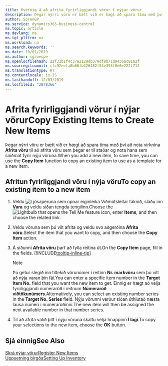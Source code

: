 ```yaml
---
title: Hvernig á að afrita fyrirliggjandi vörur í nýjar vörur
description: Þegar nýrri vöru er bætt við er hægt að spara tíma með því að nota virknina „Afrita vöru“ til að afrita vöru sem þegar er til staðar og nota hana sem sniðmát fyrir nýju vöruna.
author: SorenGP
ms.service: dynamics365-business-central
ms.topic: article
ms.devlang: na
ms.tgt_pltfrm: na
ms.workload: na
ms.search.keywords: ''
ms.date: 10/01/2019
ms.author: sgroespe
ms.openlocfilehash: 22f31b1f4c37e2129db379df9b71d9436ac81a2f
ms.sourcegitcommit: cfc92eefa8b06fb426482f54e393f0e6e222f712
ms.translationtype: HT
ms.contentlocale: is-IS
ms.lasthandoff: 12/03/2019
ms.locfileid: "2878366"
---
```

# <a name="copy-existing-items-to-create-new-items"></a><span data-ttu-id="4c8ce-103">Afrita fyrirliggjandi vörur í nýjar vörur</span><span class="sxs-lookup"><span data-stu-id="4c8ce-103">Copy Existing Items to Create New Items</span></span>
<span data-ttu-id="4c8ce-104">Þegar nýrri vöru er bætt við er hægt að spara tíma með því að nota virknina **Afrita vöru** til að afrita vöru sem þegar er til staðar og nota hana sem sniðmát fyrir nýju vöruna.</span><span class="sxs-lookup"><span data-stu-id="4c8ce-104">When you add a new item, to save time, you can use the **Copy Item** function to copy an existing item to use as a template for a new item.</span></span>  

## <a name="to-copy-an-existing-item-to-a-new-item"></a><span data-ttu-id="4c8ce-105">Afritun fyrirliggjandi vöru í nýja vöru</span><span class="sxs-lookup"><span data-stu-id="4c8ce-105">To copy an existing item to a new item</span></span>  
1. <span data-ttu-id="4c8ce-106">Veldu ![Ljósaperuna sem opnar eiginleika Viðmótsleitar](media/ui-search/search_small.png "Segðu mér hvað þú vilt gera") táknið, sláðu inn **Vara** og veldu síðan tengda tengilinn.</span><span class="sxs-lookup"><span data-stu-id="4c8ce-106">Choose the ![Lightbulb that opens the Tell Me feature](media/ui-search/search_small.png "Tell me what you want to do") icon, enter **Items**, and then choose the related link.</span></span>  
2. <span data-ttu-id="4c8ce-107">Veldu vöruna sem þú vilt afrita og veldu svo aðgerðina **Afrita vöru**.</span><span class="sxs-lookup"><span data-stu-id="4c8ce-107">Select the item that you want to copy, and then choose the **Copy Item** action.</span></span>  
3. <span data-ttu-id="4c8ce-108">Á síðunni **Afrita vöru** þarf að fylla reitina út.</span><span class="sxs-lookup"><span data-stu-id="4c8ce-108">On the **Copy Item** page, fill in the fields.</span></span> [!INCLUDE[tooltip-inline-tip](includes/tooltip-inline-tip_md.md)]

    > [!NOTE]  
    > <span data-ttu-id="4c8ce-109">Þú getur slegið inn tiltekið vörunúmer í reitinn **Nr. markvöru** sem þú vilt að nýja varan þín fái.</span><span class="sxs-lookup"><span data-stu-id="4c8ce-109">You can enter a specific item number in the **Target Item No.** field that you want the new item to get.</span></span> <span data-ttu-id="4c8ce-110">Einnig er hægt að velja fyrirliggjandi númeraröð í reitnum **Númeraröð viðtökunúmers**.</span><span class="sxs-lookup"><span data-stu-id="4c8ce-110">Alternatively, you can select an existing number series in the **Target No. Series** field.</span></span> <span data-ttu-id="4c8ce-111">Nýju vörunni verður síðan úthlutað næsta lausa númeri í númeraröðinni.</span><span class="sxs-lookup"><span data-stu-id="4c8ce-111">The new item will then be assigned the next available number in that number series.</span></span>  

5. <span data-ttu-id="4c8ce-112">Til að afrita valið þitt í nýju vöruna skaltu velja hnappinn **Í lagi**.</span><span class="sxs-lookup"><span data-stu-id="4c8ce-112">To copy your selections to the new item, choose the **OK** button.</span></span>  

## <a name="see-also"></a><span data-ttu-id="4c8ce-113">Sjá einnig</span><span class="sxs-lookup"><span data-stu-id="4c8ce-113">See Also</span></span>  
[<span data-ttu-id="4c8ce-114">Skrá nýjar vörur</span><span class="sxs-lookup"><span data-stu-id="4c8ce-114">Register New Items</span></span>](inventory-how-register-new-items.md)  
[<span data-ttu-id="4c8ce-115">Uppsetning birgða</span><span class="sxs-lookup"><span data-stu-id="4c8ce-115">Setting Up Inventory</span></span>](inventory-setup-inventory.md)
